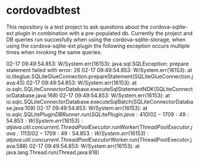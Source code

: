 # cordovadbtest

This repository is a test project to ask questions about the cordova-sqlite-ext plugin in combination with a pre-populated db.
Currently the project and DB queries run succesfully when using the cordova-sqlite-storage, when using the cordova-sqlite-ext plugin 
the following exception occurs multiple times when invoking the same queries:

02-17 09:49:54.853: W/System.err(16153): java.sql.SQLException: prepare statement failed with error: 26
02-17 09:49:54.853: W/System.err(16153): 	at io.liteglue.SQLiteGlueConnection.prepareStatement(SQLiteGlueConnection.java:45)
02-17 09:49:54.853: W/System.err(16153): 	at io.sqlc.SQLiteConnectorDatabase.executeSqlStatementNDK(SQLiteConnectorDatabase.java:168)
02-17 09:49:54.853: W/System.err(16153): 	at io.sqlc.SQLiteConnectorDatabase.executeSqlBatch(SQLiteConnectorDatabase.java:109)
02-17 09:49:54.853: W/System.err(16153): 	at io.sqlc.SQLitePlugin$DBRunner.run(SQLitePlugin.java:410)
02-17 09:49:54.853: W/System.err(16153): 	at java.util.concurrent.ThreadPoolExecutor.runWorker(ThreadPoolExecutor.java:1113)
02-17 09:49:54.853: W/System.err(16153): 	at java.util.concurrent.ThreadPoolExecutor$Worker.run(ThreadPoolExecutor.java:588)
02-17 09:49:54.853: W/System.err(16153): 	at java.lang.Thread.run(Thread.java:818)

